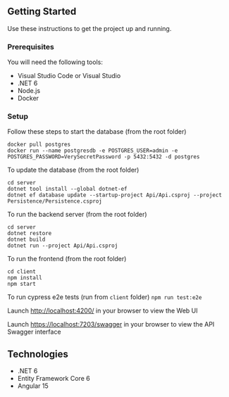 ## Getting Started
Use these instructions to get the project up and running.

### Prerequisites
You will need the following tools:

* Visual Studio Code or Visual Studio 
* .NET 6
* Node.js
* Docker

### Setup
Follow these steps to start the database (from the root folder)
```
docker pull postgres
docker run --name postgresdb -e POSTGRES_USER=admin -e POSTGRES_PASSWORD=VerySecretPassword -p 5432:5432 -d postgres
```

To update the database (from the root folder)
```
cd server
dotnet tool install --global dotnet-ef
dotnet ef database update --startup-project Api/Api.csproj --project Persistence/Persistence.csproj
```

To run the backend server (from the root folder)
```
cd server
dotnet restore
dotnet build
dotnet run --project Api/Api.csproj
```

To run the frontend (from the root folder)
```
cd client
npm install
npm start
```

To run cypress e2e tests (run from `client` folder)
`npm run test:e2e`

Launch [http://localhost:4200/](http://localhost:4200/) in your browser to view the Web UI

Launch [https://localhost:7203/swagger](https://localhost:7203/swagger) in your browser to view the API Swagger interface

## Technologies
* .NET 6
* Entity Framework Core 6
* Angular 15